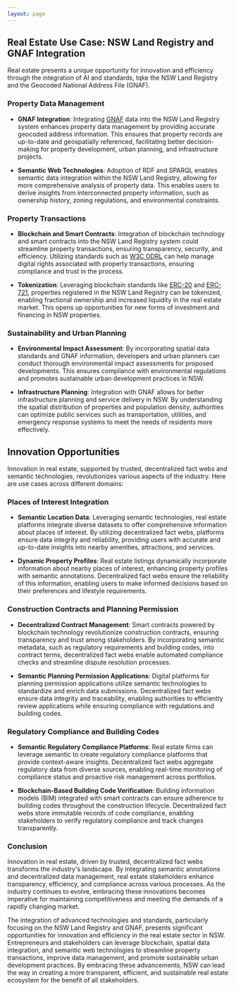 ```yaml
---
layout: page
---
```

## Real Estate Use Case: NSW Land Registry and GNAF Integration

Real estate presents a unique opportunity for innovation and efficiency through the integration of AI and standards, tqke the NSW Land Registry and the Geocoded National Address File (GNAF).

### Property Data Management

- **GNAF Integration**: Integrating [GNAF](https://data.gov.au/data/dataset/geocoded-national-address-file-g-naf) data into the NSW Land Registry system enhances property data management by providing accurate geocoded address information. This ensures that property records are up-to-date and geospatially referenced, facilitating better decision-making for property development, urban planning, and infrastructure projects. 

- **Semantic Web Technologies**: Adoption of RDF and SPARQL enables semantic data integration within the NSW Land Registry, allowing for more comprehensive analysis of property data. This enables users to derive insights from interconnected property information, such as ownership history, zoning regulations, and environmental constraints.

### Property Transactions

- **Blockchain and Smart Contracts**: Integration of blockchain technology and smart contracts into the NSW Land Registry system could streamline property transactions, ensuring transparency, security, and efficiency. Utilizing standards such as [W3C ODRL](https://www.w3.org/TR/odrl-model/) can help manage digital rights associated with property transactions, ensuring compliance and trust in the process.

- **Tokenization**: Leveraging blockchain standards like [ERC-20](https://eips.ethereum.org/EIPS/eip-20) and [ERC-721](https://eips.ethereum.org/EIPS/eip-721), properties registered in the NSW Land Registry can be tokenized, enabling fractional ownership and increased liquidity in the real estate market. This opens up opportunities for new forms of investment and financing in NSW properties.

### Sustainability and Urban Planning

- **Environmental Impact Assessment**: By incorporating spatial data standards and GNAF information, developers and urban planners can conduct thorough environmental impact assessments for proposed developments. This ensures compliance with environmental regulations and promotes sustainable urban development practices in NSW.

- **Infrastructure Planning**: Integration with GNAF allows for better infrastructure planning and service delivery in NSW. By understanding the spatial distribution of properties and population density, authorities can optimize public services such as transportation, utilities, and emergency response systems to meet the needs of residents more effectively.

## Innovation Opportunities

Innovation in real estate, supported by trusted, decentralized fact webs and semantic technologies, revolutionizes various aspects of the industry. Here are use cases across different domains:

### Places of Interest Integration

- **Semantic Location Data**: Leveraging semantic technologies, real estate platforms integrate diverse datasets to offer comprehensive information about places of interest. By utilizing decentralized fact webs, platforms ensure data integrity and reliability, providing users with accurate and up-to-date insights into nearby amenities, attractions, and services.

- **Dynamic Property Profiles**: Real estate listings dynamically incorporate information about nearby places of interest, enhancing property profiles with semantic annotations. Decentralized fact webs ensure the reliability of this information, enabling users to make informed decisions based on their preferences and lifestyle requirements.

### Construction Contracts and Planning Permission

- **Decentralized Contract Management**: Smart contracts powered by blockchain technology revolutionize construction contracts, ensuring transparency and trust among stakeholders. By incorporating semantic metadata, such as regulatory requirements and building codes, into contract terms, decentralized fact webs enable automated compliance checks and streamline dispute resolution processes.

- **Semantic Planning Permission Applications**: Digital platforms for planning permission applications utilize semantic technologies to standardize and enrich data submissions. Decentralized fact webs ensure data integrity and traceability, enabling authorities to efficiently review applications while ensuring compliance with regulations and building codes.

### Regulatory Compliance and Building Codes

- **Semantic Regulatory Compliance Platforms**: Real estate firms can leverage semantic to create regulatory compliance platforms that provide context-aware insights. Decentralized fact webs aggregate regulatory data from diverse sources, enabling real-time monitoring of compliance status and proactive risk management across portfolios.

- **Blockchain-Based Building Code Verification**: Building information models (BIM) integrated with smart contracts can ensure adherence to building codes throughout the construction lifecycle. Decentralized fact webs store immutable records of code compliance, enabling stakeholders to verify regulatory compliance and track changes transparently.

### Conclusion

Innovation in real estate, driven by trusted, decentralized fact webs transforms the industry's landscape. By integrating semantic annotations and decentralized data management, real estate stakeholders enhance transparency, efficiency, and compliance across various processes. As the industry continues to evolve, embracing these innovations becomes imperative for maintaining competitiveness and meeting the demands of a rapidly changing market.

The integration of advanced technologies and standards, particularly focusing on the NSW Land Registry and GNAF, presents significant opportunities for innovation and efficiency in the real estate sector in NSW. Entrepreneurs and stakeholders can leverage blockchain, spatial data integration, and semantic web technologies to streamline property transactions, improve data management, and promote sustainable urban development practices. By embracing these advancements, NSW can lead the way in creating a more transparent, efficient, and sustainable real estate ecosystem for the benefit of all stakeholders. 

